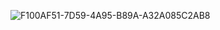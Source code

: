 ![F100AF51-7D59-4A95-B89A-A32A085C2AB8](https://github.com/antlerqueen/antlerqueen/assets/139755864/9e15ca68-4d2e-454c-a689-c49a5ab1e2c2)
